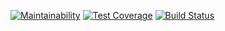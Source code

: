 [![Maintainability](https://api.codeclimate.com/v1/badges/1af032a86f494f823254/maintainability)](https://codeclimate.com/github/vkzhuk/project-lvl2-s313/maintainability)
[![Test Coverage](https://api.codeclimate.com/v1/badges/1af032a86f494f823254/test_coverage)](https://codeclimate.com/github/vkzhuk/project-lvl2-s313/test_coverage)
[![Build Status](https://travis-ci.org/vkzhuk/project-lvl2-s313.svg?branch=master)](https://travis-ci.org/vkzhuk/project-lvl2-s313)